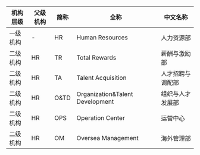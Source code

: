 |	机构层级	|	父级机构	|	简称	|	全称	|	中文名称	|
|---------|---------|------|------|--------|
|	一级机构	|	-	|	HR	|	Human Resources	|	人力资源部	|
|	二级机构	|	HR	|	TR	|	Total Rewards	|	薪酬与激励部	|
|	二级机构	|	HR	|	TA	|	Talent Acquisition	|	人才招聘与调配部	|
|	二级机构	|	HR	|	O&TD	|	Organization&Talent Development	|	组织与人才发展部	|
|	二级机构	|	HR	|	OPS	|	Operation Center	|	运营中心	|
|	二级机构	|	HR	|	OM	|	Oversea Management	|	海外管理部	|